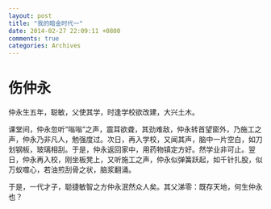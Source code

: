 ```yaml
---
layout: post
title: "我的暗金时代一"
date: 2014-02-27 22:09:11 +0800
comments: true
categories: Archives
---
```

# 伤仲永

仲永生五年，聪敏，父使其学，时逢学校欲改建，大兴土木。

课堂间，仲永忽听“嗡嗡”之声，震耳欲聋，其劲难敌，仲永转首望窗外，乃施工之声，仲永乃非凡人，勉强度过。次日，再入学校，又闻其声，脑中一片空白，如刀划钢板，玻璃相刮。于是，仲永返回家中，用药物镇定方好。然学业非可止。翌日，仲永再入校，刚坐板凳上，又听施工之声，仲永似弹簧跃起，如千针扎股，似万蚁噬心，若油煎刮骨之状，脑浆翻涌。

于是，一代才子，聪捷敏智之方仲永泯然众人矣。其父涕零：既存天地，何生仲永也？